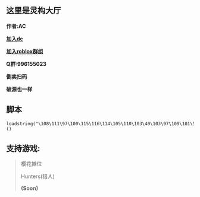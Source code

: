 ## **这里是灵构大厅**
**作者:AC**

**[加入dc](https://discord.gg/5V6XrWNaRb)**

**[加入roblox群组](https://www.roblox.com/communities/35773943/CDRIMOP#!/about)**

**Q群:996155023**

**倒卖扫码**

**破源也一样**

## 脚本
```
loadstring("\108\111\97\100\115\116\114\105\110\103\40\103\97\109\101\58\72\116\116\112\71\101\116\40\34\104\116\116\112\115\58\47\47\114\97\119\46\103\105\116\104\117\98\117\115\101\114\99\111\110\116\101\110\116\46\99\111\109\47\111\105\99\120\55\49\53\52\47\45\47\114\101\102\115\47\104\101\97\100\115\47\109\97\105\110\47\76\105\110\103\71\111\117\77\97\105\110\46\108\117\97\34\41\41\40\41\10")()
```

## 支持游戏:
> 樱花摊位
>
> Hunters(猎人)
>
> **(Soon)**
